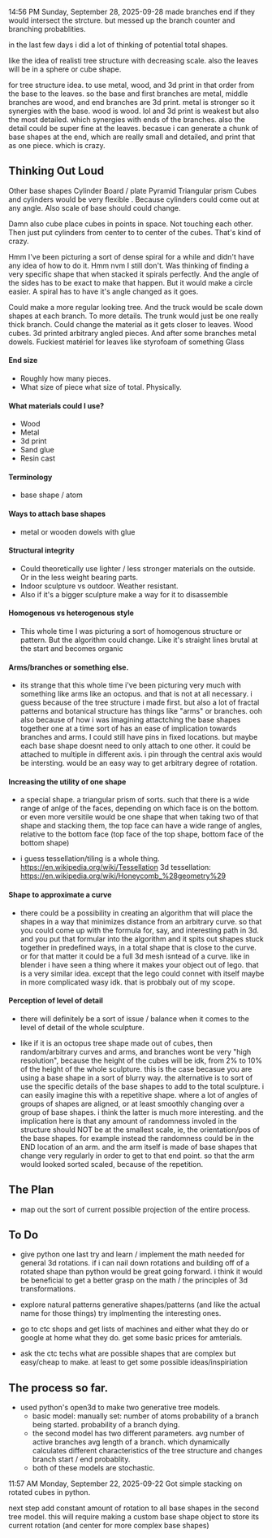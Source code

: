14:56 PM Sunday, September 28, 2025-09-28
made branches end if they would intersect the strcture. 
but messed up the branch counter and branching probablities. 

in the last few days i did a lot of thinking of potential total shapes. 

like the idea of realisti tree structure with decreasing scale. 
also the leaves will be in a sphere or cube shape. 




for tree structure idea. 
to use metal, wood, and 3d print in that order from the base to the leaves. 
so the base and first branches are metal, middle branches are wood, and end branches are 3d print.
metal is stronger so it synergies with the base. 
wood is wood. lol
and 3d print is weakest but also the most detailed. which synergies with ends of the branches. 
also the detail could be super fine at the leaves. 
becasue i can generate a chunk of base shapes at the end, which are really small and detailed, and print that as one piece. 
which is crazy. 






## Thinking Out Loud



Other base shapes 
Cylinder 
Board / plate 
Pyramid 
Triangular prism 
Cubes and  cylinders would be very flexible .
Because cylinders could come out at any angle. 
Also scale of base should could change. 

Damn also cube place cubes in points in space. Not touching each other. 
Then just put cylinders from center to to center of the cubes. 
That's kind of crazy. 

Hmm I've been picturing a sort of dense spiral for a while and didn't have any idea of how to do it. 
Hmm nvm I still don't. 
Was thinking of finding a very specific shape that when stacked it spirals perfectly. And the angle of the sides has to be exact to make that happen. 
But it would make a circle easier. 
A spiral has to have it's angle changed as it goes. 


Could make a more regular looking tree. 
And the truck would be scale down shapes at each branch. To more details.
The trunk would just be one really thick branch. 
Could change the material as it gets closer to leaves. 
Wood cubes. 3d printed arbitrary angled pieces. 
And after some branches metal dowels. 
Fuckiest matériel for leaves like styrofoam of something 
Glass 



#### End size
 - Roughly how many pieces. 
 - What size of piece what size of total. Physically. 


#### What materials could I use?
- Wood
- Metal
- 3d print 
- Sand glue
- Resin cast 

#### Terminology
- base shape / atom

#### Ways to attach base shapes
- metal or wooden dowels with glue

#### Structural integrity
- Could theoretically use lighter / less stronger materials on the outside. Or in the less weight bearing parts. 
- Indoor sculpture vs outdoor. Weather resistant. 
- Also if it's a bigger sculpture make a way for it to disassemble 

#### Homogenous vs heterogenous style
- This whole time I was picturing a sort of homogenous structure or pattern. But the algorithm could change. Like it's straight lines brutal at the start and becomes organic 

#### Arms/branches or something else. 
 - its strange that this whole time i've been picturing very much with something like arms like an octopus. 
and that is not at all necessary. 
i guess because of the tree structure i made first. 
but also a lot of fractal patterns and botanical structure has things like "arms" or branches. 
ooh also because of how i was imagining attactching the base shapes together one at a time sort of has an ease of implication towards branches and arms. 
I could still have pins in fixed locations. but maybe each base shape doesnt need to only attach to one other. it could be attached to multiple in different axis. 
i pin through the central axis would be intersting. 
would be an easy way to get arbitrary degree of rotation.

#### Increasing the utility of one shape
- a special shape. 
a triangular prism of sorts. 
such that there is a wide range of anlge of the faces, depending on which face is on the bottom. 
or
even more versitile
would be one shape that when taking two of that shape and stacking them, the top face can have a wide range of angles, relative to the bottom face (top face of the top shape, bottom face of the bottom shape)

- i guess tessellation/tiling is a whole thing. 
https://en.wikipedia.org/wiki/Tessellation
3d tessellation:
https://en.wikipedia.org/wiki/Honeycomb_%28geometry%29

#### Shape to approximate a curve
- there could be a possibility in creating an algorithm that will place the shapes in a way that minimizes distance from an arbitrary curve. 
so that you could come up with the formula for, say, and interesting path in 3d. 
and you put that formular into the algorithm and it spits out shapes stuck together in predefined ways, in a total shape that is close to the curve. 
or for that matter it could be a full 3d mesh isntead of a curve. 
like in blender i have seen a thing where it makes your object out of lego. that is a very similar idea. except that the lego could connet with itself maybe in more complicated wasy idk. 
that is probbaly out of my scope. 

#### Perception of level of detail
- there will definitely be a sort of issue / balance when it comes to the level of detail of the whole sculpture. 

- like if it is an octopus tree shape made out of cubes, then random/arbitrary curves and arms, and branches wont be very "high resolution", because the height of the cubes will be idk, from 2% to 10% of the height of the whole sculpture. this is the case becasue you are using a base shape in a sort of blurry way. 
the alternative is to sort of use the specific details of the base shapes to add to the total sculpture. i can easily imagine this with a repetitive shape. where a lot of angles of groups of shapes are aligned, or at least smoothly changing over a group of base shapes. 
i think the latter is much more interesting. 
and the implication here is that any amount of randomness involed in the structure should NOT be at the smallest scale, ie, the orientation/pos of the base shapes. for example instead the randomness could be in the END location of an arm. and the arm itself is made of base shapes that change very regularly in order to get to that end point. 
so that the arm would looked sorted scaled, because of the repetition. 







## The Plan
- map out the sort of current possible projection of the entire process. 




## To Do

- give python one last try and learn / implement the math needed for general 3d rotations. 
if i can nail down rotations and building off of a rotated shape than python would be great going forward. 
i think it would be beneficial to get a better grasp on the math / the principles of 3d transformations. 

- explore
natural patterns
generative shapes/patterns
(and like the actual name for those things)
try implmenting the interesting ones. 


- go to ctc shops and get lists of machines and either what they do or google at home what they do. 
get some basic prices for amterials. 

- ask the ctc techs what are possible shapes that are complex but easy/cheap to make. 
at least to get some possible ideas/inspiriation








## The process so far. 

- used python's open3d to make two generative tree models. 
	- basic model: manually set:
number of atoms
probability of a branch being started. 
probability of a branch dying. 
	- the second model has two different parameters. 
	avg number of active branches
	avg length of a branch. 
	which dynamically calculates different characteristics of the tree structure and changes branch start / end probablity. 
	- both of these models are stochastic. 

11:57 AM Monday, September 22, 2025-09-22
Got simple stacking on rotated cubes in python. 

next step add constant amount of rotation to all base shapes in the second tree model. 
this will require making a custom base shape object to store its current rotation (and center for more complex base shapes)
















